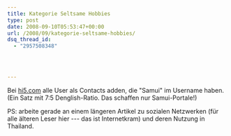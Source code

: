 ```yaml
---
title: Kategorie Seltsame Hobbies
type: post
date: 2008-09-10T05:53:47+00:00
url: /2008/09/kategorie-seltsame-hobbies/
dsq_thread_id:
  - "2957508348"




---
```

Bei [hi5.com][1] alle User als Contacts adden, die "Samui" im Username haben. (Ein Satz mit 7:5 Denglish-Ratio. Das schaffen nur Samui-Portale!)

PS: arbeite gerade an einem längeren Artikel zu sozialen Netzwerken (für alle älteren Leser hier --- das ist Internetkram) und deren Nutzung in Thailand.

 [1]: http://hi5.com
